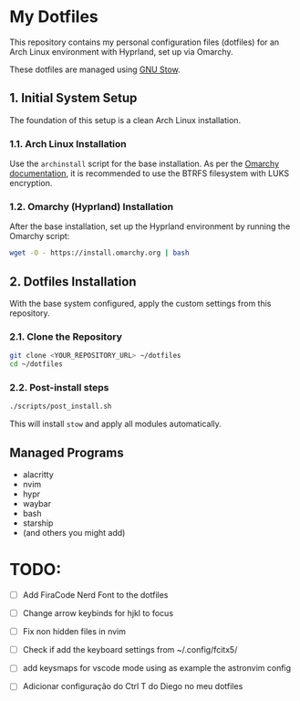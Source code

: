 # My Dotfiles

This repository contains my personal configuration files (dotfiles) for an Arch Linux environment with Hyprland, set up via Omarchy.

These dotfiles are managed using [GNU Stow](https://www.gnu.org/software/stow/).

## 1. Initial System Setup

The foundation of this setup is a clean Arch Linux installation.

### 1.1. Arch Linux Installation

Use the `archinstall` script for the base installation. As per the [Omarchy documentation](https://manuals.omamix.org/2/the-omarchy-manual/50/getting-started), it is recommended to use the BTRFS filesystem with LUKS encryption.

### 1.2. Omarchy (Hyprland) Installation

After the base installation, set up the Hyprland environment by running the Omarchy script:

```bash
wget -O - https://install.omarchy.org | bash
```

## 2. Dotfiles Installation

With the base system configured, apply the custom settings from this repository.

### 2.1. Clone the Repository

```bash
git clone <YOUR_REPOSITORY_URL> ~/dotfiles
cd ~/dotfiles
```

### 2.2. Post-install steps

```bash
./scripts/post_install.sh
```

This will install `stow` and apply all modules automatically.

## Managed Programs

*   alacritty
*   nvim
*   hypr
*   waybar
*   bash
*   starship
*   (and others you might add)



# TODO:

- [ ] Add FiraCode Nerd Font to the dotfiles
- [ ] Change arrow keybinds for hjkl to focus
- [ ] Fix non hidden files in nvim
- [ ] Check if add the keyboard settings from ~/.config/fcitx5/
- [ ] add keysmaps for vscode mode using as example the astronvim config
- [ ] Adicionar configuração do Ctrl T do Diego no meu dotfiles

